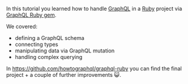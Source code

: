 In this tutorial you learned how to handle [GraphQL](http://graphql.org/) in a [Ruby](https://www.ruby-lang.org/en/) project via [GraphQL Ruby gem](http://graphql-ruby.org/).

We covered:

- defining a GraphQL schema
- connecting types
- manipulating data via GraphQL mutation
- handling complex querying

In https://github.com/howtographql/graphql-ruby you can find the final project + a couple of further improvements 😺.
